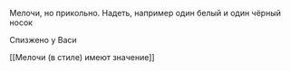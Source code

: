 Мелочи, но прикольно. 
Надеть, например один белый и один чёрный носок

Спизжено у Васи


[[Мелочи (в стиле) имеют значение]]
